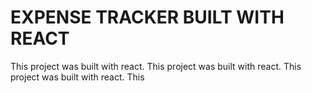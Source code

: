 # EXPENSE TRACKER BUILT WITH REACT

This project was built with react.
This project was built with react.
This project was built with react.
This 


